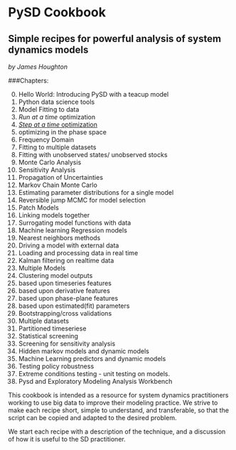 PySD Cookbook
=============
## Simple recipes for powerful analysis of system dynamics models
*by James Houghton*

###Chapters:

0. Hello World: Introducing PySD with a teacup model
 1. Python data science tools
1. Model Fitting to data
 1. *Run at a time* optimization
 2. [*Step at a time* optimization](http://nbviewer.ipython.org/github/JamesPHoughton/PySD-Cookbook/blob/master/Step%20at%20a%20time%20optimization.ipynb)
 3. optimizing in the phase space
 4. Frequency Domain
 4. Fitting to multiple datasets
 5. Fitting with unobserved states/ unobserved stocks
2. Monte Carlo Analysis
 3. Sensitivity Analysis
 4. Propagation of Uncertainties
2. Markov Chain Monte Carlo
 1. Estimating parameter distributions for a single model
 2. Reversible jump MCMC for model selection
3. Patch Models
 1. Linking models together
4. Surrogating model functions with data
 1. Machine learning Regression models
 2. Nearest neighbors methods
5. Driving a model with external data
6. Loading and processing data in real time
7. Kalman filtering on realtime data
5. Multiple Models
10. Clustering model outputs
 1. based upon timeseries features
 2. based upon derivative features
 3. based upon phase-plane features
 4. based upon estimated(fit) parameters
11. Bootstrapping/cross validations
 1. Multiple datasets
 2. Partitioned timeseriese
12. Statistical screening
 13. Screening for sensitivity analysis 
13. Hidden markov models and dynamic models
14. Machine Learning predictors and dynamic models
15. Testing policy robustness
16. Extreme conditions testing - unit testing on models.
17. Pysd and Exploratory Modeling Analysis Workbench

This cookbook is intended as a resource for system dynamics practitioners working to use big data to 
improve their modeling practice. We strive to make each recipe short, simple to understand, and transferable, 
so that the script can be copied and adapted to the desired problem.

We start each recipe with a description of the technique, and a discussion of how it is useful to the SD practitioner.
